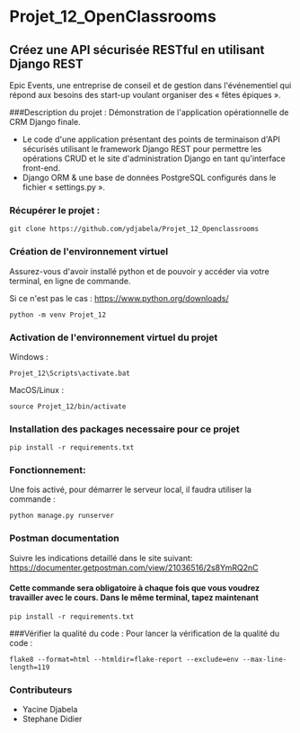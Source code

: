 # Projet_12_OpenClassrooms
## Créez une API sécurisée RESTful en utilisant Django REST
Epic Events, une entreprise de conseil et de gestion dans l'événementiel qui répond aux besoins des start-up voulant organiser des « fêtes épiques ».

###Description du projet :
Démonstration de l'application opérationnelle de CRM Django finale.
* Le code d'une application présentant des points de terminaison d'API sécurisés utilisant le framework Django REST pour permettre les opérations CRUD et le site d'administration Django en tant qu'interface front-end.
* Django ORM & une base de données PostgreSQL configurés dans le fichier « settings.py ».

### Récupérer le projet :

```
git clone https://github.com/ydjabela/Projet_12_Openclassrooms
```

### Création de l'environnement virtuel

Assurez-vous d'avoir installé python et de pouvoir y accéder via votre terminal, en ligne de commande.

Si ce n'est pas le cas : https://www.python.org/downloads/

```
python -m venv Projet_12
```

### Activation de l'environnement virtuel du projet

Windows :

```
Projet_12\Scripts\activate.bat
```

MacOS/Linux :
```
source Projet_12/bin/activate
```

### Installation des packages necessaire pour ce projet
```
pip install -r requirements.txt
```

### Fonctionnement:
Une fois activé, pour démarrer le serveur local, il faudra utiliser la commande :
```
python manage.py runserver 
```
### Postman documentation

Suivre les  indications detaillé dans le site suivant:
https://documenter.getpostman.com/view/21036516/2s8YmRQ2nC
#### Cette commande sera obligatoire à chaque fois que vous voudrez travailler avec le cours. Dans le même terminal, tapez maintenant
```
pip install -r requirements.txt
```
###Vérifier la qualité du code :
Pour lancer la vérification de la qualité du code : 
```
flake8 --format=html --htmldir=flake-report --exclude=env --max-line-length=119
```
### Contributeurs
- Yacine Djabela
- Stephane Didier
